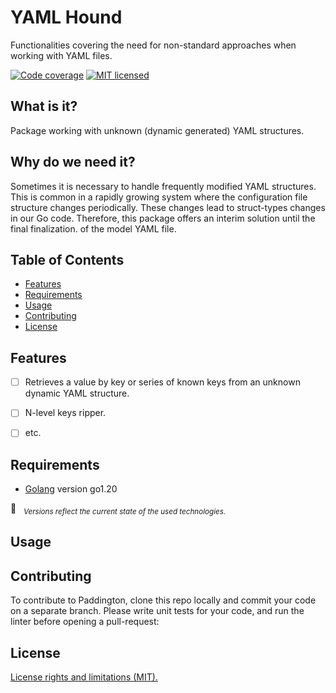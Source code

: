 # YAML Hound #
Functionalities covering the need for non-standard approaches when working with
YAML files.


[![Code coverage][shield-coverage]](#)
[![MIT licensed][shield-license]](#)


## What is it? ##

Package working with unknown (dynamic generated) YAML structures.


## Why do we need it? ##

Sometimes it is necessary to handle frequently modified YAML structures. This is common in a rapidly growing system where the configuration file structure changes periodically. These changes lead to struct-types changes in our Go code. Therefore, this package offers an interim solution until the final finalization. of the model YAML file.


## Table of Contents ##

* [Features](#features)
* [Requirements](#requirements)
* [Usage](#usage)
* [Contributing](#contributing)
* [License](#license)


## Features ##

- [ ] Retrieves a value by key or series of known keys from an unknown dynamic YAML structure.
- [ ] N-level keys ripper.
- [ ] etc.


## Requirements ##

- [Golang](https://go.dev/dl/) version go1.20

&#x1F4CC; &nbsp; *<sub>Versions reflect the current state of the used
technologies.</sub>*

## Usage ##



## Contributing ##

To contribute to Paddington, clone this repo locally and commit your code on a separate branch. Please write unit tests for your code, and run the linter before opening a pull-request:


## License ##

[License rights and limitations (MIT).](https://github.com/slaff-bg/yaml-hound/blob/main/LICENSE)


[shield-coverage]: https://img.shields.io/badge/coverage-0%25-brightgreen.svg
[shield-license]: https://img.shields.io/badge/license-MIT-blue.svg